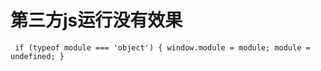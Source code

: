 # 第三方js运行没有效果
```
 if (typeof module === 'object') { window.module = module; module = undefined; }
 ```  
 